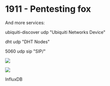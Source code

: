 # 1911 - Pentesting fox

And more services:

ubiquiti-discover udp "Ubiquiti Networks Device"

dht udp "DHT Nodes"

5060 udp sip "SIP/"

![](.gitbook/assets/image%20%28182%29.png)

![](.gitbook/assets/image%20%28345%29.png)

InfluxDB

